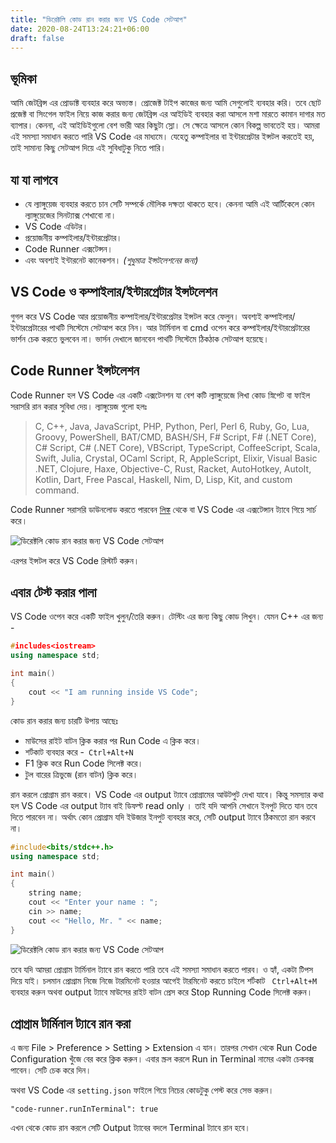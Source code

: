```yaml
---
title: "ডিরেক্টলি কোড রান করার জন্য VS Code সেটআপ"
date: 2020-08-24T13:24:21+06:00
draft: false
---
```


## ভূমিকা
আমি জেটব্রিন্স এর প্রোডাক্ট ব্যবহার করে অভ্যস্ত। প্রোজেক্ট টাইপ কাজের জন্য আমি সেগুলোই ব্যবহার করি। তবে ছোট প্রজেক্ট বা সিংগেল ফাইল নিয়ে কাজ করার জন্য জেটব্রিন্স এর আইডিই ব্যবহার করা আসলে মশা মারতে কামান দাগার মত ব্যাপার। কেননা, এই আইডিইগুলো বেশ ভারী আর কিছুটা স্লো। সে ক্ষেত্রে আসলে কোন বিকল্প ভাবতেই হয়। আমরা এই সমস্যা সমাধান করতে পারি VS Code এর মাধ্যমে। যেহেতু কম্পাইলার বা ইন্টারপ্রেটার ইন্সটল করতেই হয়, তাই সামান্য কিছু সেটআপ দিয়ে এই সুবিধাটুকু নিতে পারি।

## যা যা লাগবে
* যে ল্যাঙ্গুয়েজ ব্যবহার করতে চান সেটি সম্পর্কে মৌলিক দক্ষতা থাকতে হবে। কেননা আমি এই আর্টিকেলে কোন ল্যাঙ্গুয়েজের সিনট্যাক্স শেখাবো না।
* VS Code এডিটর।
* প্রয়োজনীয় কম্পাইলার/ইন্টারপ্রেটার।
* Code Runner এক্সটেন্সন।
* এবং অবশ্যই ইন্টারনেট কানেকশন। *(শুধুমাত্র ইন্সটলেশনের জন্য)*

## VS Code ও  কম্পাইলার/ইন্টারপ্রেটার ইন্সটলেশন
গুগল করে VS Code আর প্রয়োজনীয় কম্পাইলার/ইন্টারপ্রেটার  ইন্সটল করে ফেলুন। অবশ্যই কম্পাইলার/ইন্টারপ্রেটারের পাথটি সিস্টেমে সেটআপ করে নিন। আর টার্মিনাল বা cmd ওপেন করে কম্পাইলার/ইন্টারপ্রেটারের ভার্শন চেক করতে ভুলবেন না। ভার্সন দেখালে জানবেন পাথটি সিস্টেমে ঠিকঠাক সেটআপ হয়েছে।

## Code Runner ইন্সটলেশন
Code Runner হল VS Code এর একটি এক্সটেনশন যা বেশ কটি ল্যাঙ্গুয়েজে লিখা কোড স্নিপেট বা ফাইল সরাসরি রান করার সুবিধা দেয়। ল্যাঙ্গুয়েজ গুলো হলঃ

> C, C++, Java, JavaScript, PHP, Python, Perl, Perl 6, Ruby, Go, Lua,
> Groovy, PowerShell, BAT/CMD, BASH/SH, F# Script, F# (.NET
> Core), C# Script, C# (.NET Core), VBScript, TypeScript, CoffeeScript,
> Scala, Swift, Julia, Crystal, OCaml Script, R, AppleScript, Elixir,
> Visual Basic .NET, Clojure, Haxe, Objective-C, Rust, Racket,
> AutoHotkey, AutoIt, Kotlin, Dart, Free Pascal, Haskell, Nim, D, Lisp,
> Kit, and custom command.

Code Runner সরাসরি ডাউনলোড করতে পারবেন [লিঙ্ক](https://marketplace.visualstudio.com/items?itemName=formulahendry.code-runner) থেকে বা VS Code এর এক্সটেন্সান ট্যাবে গিয়ে সার্চ করে।

![ডিরেক্টলি কোড রান করার জন্য VS Code সেটআপ](/images/august20/code-runner.jpg)

এরপর ইন্সটল করে VS Code রিস্টার্ট করুন।

## এবার টেস্ট করার পালা
VS Code ওপেন করে একটি ফাইল খুলুন/তৈরি করুন। টেস্টিং এর জন্য কিছু কোড লিখুন। যেমন C++ এর জন্য -

```cpp
#includes<iostream>
using namespace std;

int main()
{
	cout << "I am running inside VS Code";
}
```
কোড রান করার জন্য চারটি উপায় আছেঃ
* মাউসের রাইট বাটন ক্লিক করার পর Run Code এ ক্লিক করে।
* শর্টকাট ব্যবহার করে -` Ctrl+Alt+N`
* F1 ক্লিক করে Run Code সিলেক্ট করে।
* টুল বারের ত্রিভুজে (রান বাটন) ক্লিক করে।

রান করলে প্রোগ্রাম রান করবে। VS Code এর output ট্যাবে প্রোগ্রামের আউটপুট দেখা যাবে। কিন্তু সমস্যার কথা হল VS Code এর output ট্যাব বাই ডিফল্ট read only । তাই যদি আপনি সেখানে ইনপুট দিতে যান তবে দিতে পারবেন না। অর্থাৎ কোন প্রোগ্রাম যদি ইউজার ইনপুট ব্যবহার করে, সেটি output ট্যাবে ঠিকমতো রান করবে না।

```cpp
#include<bits/stdc++.h>
using namespace std;

int main()
{
	string name;
	cout << "Enter your name : ";
	cin >> name;
	cout << "Hello, Mr. " << name;
}
```

![ডিরেক্টলি কোড রান করার জন্য VS Code সেটআপ](/images/august20/vs-code-setup-for-all-type-programming.jpg)

তবে যদি আমরা প্রোগ্রাম টার্মিনাল ট্যাবে রান করতে পারি তবে এই সমস্যা সমাধান করতে পারব। ও হ্যাঁ, একটা টিপস দিয়ে যাই।  চলমান প্রোগ্রাম নিজে নিজে টারমিনেট হওয়ার আগেই টারমিনেট করতে চাইলে শর্টকাট ` Ctrl+Alt+M` ব্যবহার করুন অথবা output ট্যাবে মাউসের রাইট বাটন প্রেস করে Stop Running Code সিলেক্ট করুন।

## প্রোগ্রাম টার্মিনাল ট্যাবে রান করা
এ জন্য File > Preference > Setting > Extension এ যান। তারপর সেখান থেকে Run Code Configuration খুঁজে বের করে ক্লিক করুন। এবার স্ক্রল করলে Run in Terminal নামের একটা চেকবক্স পাবেন। সেটি চেক করে দিন।

অথবা VS Code এর `setting.json` ফাইলে গিয়ে নিচের কোডটুকু পেস্ট করে সেভ করুন।

```
"code-runner.runInTerminal": true
```

এখন থেকে কোড রান করলে সেটি Output ট্যাবের বদলে Terminal ট্যাবে রান হবে।
